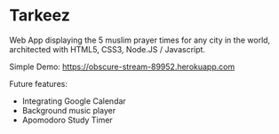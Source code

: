 # Tarkeez
Web App displaying the 5 muslim prayer times for any city in the world, architected with HTML5, CSS3, Node.JS / Javascript.

Simple Demo: https://obscure-stream-89952.herokuapp.com

Future features:
- Integrating Google Calendar
- Background music player
- Apomodoro Study Timer
